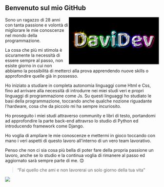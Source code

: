 
## Benvenuto sul mio GitHub

<img style="float: right;" src="logo.png">

Sono un ragazzo di 28 anni con tanta passione e volontà di migliorare le mie conoscenze nel mondo della programmazione.

La cosa che più mi stimola è sicuramente la necessità di essere sempre al passo, non esiste giorno in cui non abbiamo la possibilità di metterci alla prova apprendendo nuove skills o approfondire quelle già in possesso.

Ho iniziato a studiare in completa autonomia linguaggi come Html e Css, fino ad arrivare alla necessità di introdurre nei miei studi veri e propri linguaggi di programmazione come Js. 
Su questi linguaggi ho studiato le basi della programmazione, toccando anche qualche nozione riguadante l'hardware, cosa che da piccolo mi ha sempre incuriosito.

Ho proseguito i miei studi attraverso community e libri di testo, portandomi ad approfondire la parte back-end attravrso lo studio di Python ed introducendo framework come Django.

Ho voglia di ampliare le mie conoscenze e mettermi in gioco toccando con mano i veri aspetti di questo lavoro all'interno di un vero team lavorativo. 

Penso che non ci sia cosa più bella di poter fare della propria passione un lavoro, anche se lo studio e la continua voglia di rimanere al passo ed aggiornato sarà sempre parte di me. :blush:




>“Fai quello che ami e non lavorerai un solo giorno della tua vita”


![](https://i.pinimg.com/originals/76/da/56/76da56c64e2ef8ac0f4372be663c76cd.gif)

